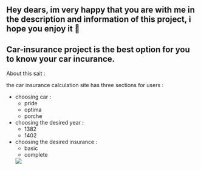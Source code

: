 ## Hey dears, im very happy that you are with me in the description and information of this project, i hope you enjoy it 💌

## Car-insurance project is the best option for you to know your car incurance.
 About this sait :
 
 the car insurance calculation site has three sections for users :

* choosing car :
  - pride
  - optima
  - porche
* choosing the desired year :
  - 1382
  - 1402
* choosing the desired insurance :
   - basic
   - complete
   <img src="https://designtemlate.s3.us-west-1.wasabisys.com/Motor-Insurance-2d-Illustration-Illustration-700.webp">
